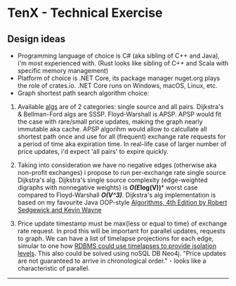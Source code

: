 # TenX - Technical Exercise

## Design ideas

+ Programming language of choice is C# (aka sibling of C++ and Java), i'm most experienced with. (Rust looks like sibling of C++ and Scala with specific memory management)
+ Platform of choice is .NET Core, its package manager nuget.org plays the role of crates.io. .NET Core runs on Windows, macOS, Linux, etc.
+ Graph shortest path search algorithm choice:  

1. Available [algs](https://cs.stackexchange.com/questions/2942/am-i-right-about-the-differences-between-floyd-warshall-dijkstra-and-bellman-fo) are of 2 categories: single source and all pairs. Dijkstra's & Bellman-Ford algs are SSSP. Floyd-Warshall is APSP. APSP would fit the case with rare/small price updates, making the graph nearly immutable aka cache. APSP algorihm would allow to calcullate all shortest path once and use for all (frequent) exchange rate requests for a period of time aka expiration time. In real-life case of larger number of price updates, i'd expect 'all pairs' to expire quickly. 

2. Taking into consideration we have no negative edges (otherwise aka non-profit exchanges) i propose to run per-exchange rate single source Dijkstra's alg. Dijkstra's single source complexity (edge-weighted digraphs with nonnegative weights) is ***O(E*log(V))*** worst case compared to Floyd-Warshall ***O(V^3)***.
Dijkstra's alg implementation is based on my favourite Java OOP-style [Algorithms, 4th Edition by Robert Sedgewick and Kevin Wayne](https://algs4.cs.princeton.edu/44sp/)

3.  Price update timestamp must be max{less or equal to time} of exchange rate request. In prod this will be important for parallel updates, requests to graph. We can have a list of timelapse projections for each edge, simular to one how [RDBMS could use timelapses to provide isolation levels](https://en.wikipedia.org/wiki/Timestamp-based_concurrency_control). This also could be solved using noSQL DB Neo4j. "Price updates are not guaranteed to arrive in chronological order." - looks like a characteristic of parallel.

---

